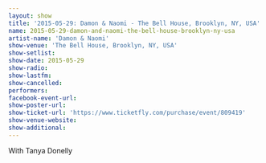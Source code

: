 ```yaml
---
layout: show
title: '2015-05-29: Damon & Naomi - The Bell House, Brooklyn, NY, USA'
name: 2015-05-29-damon-and-naomi-the-bell-house-brooklyn-ny-usa
artist-name: 'Damon & Naomi'
show-venue: 'The Bell House, Brooklyn, NY, USA'
show-setlist: 
show-date: 2015-05-29
show-radio: 
show-lastfm: 
show-cancelled: 
performers: 
facebook-event-url: 
show-poster-url: 
show-ticket-url: 'https://www.ticketfly.com/purchase/event/809419'
show-venue-website: 
show-additional: 
---
```

With Tanya Donelly